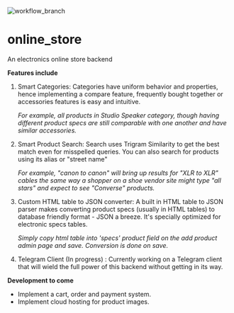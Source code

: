 ![workflow_branch](https://github.com/Agamiru/online_store/workflows/Run%20Django%20Tests/badge.svg?branch=development)

# online_store

An electronics online store backend

**Features include**

1. Smart Categories: Categories have uniform behavior and properties, hence implementing a compare feature, frequently bought together or accessories features is easy and intuitive.

   *For example, all products in Studio Speaker category, though having different product specs are still comparable with one another and have similar accessories.*

   

2. Smart Product Search: Search uses Trigram Similarity to get the best match even for misspelled queries. You can also search for products using its alias or "street name" 

   *For example, "canon to canon" will bring up results for "XLR to XLR" cables the same way a shopper on a shoe vendor site might type "all stars" and expect to see "Converse" products.*

 

3. Custom HTML table to JSON converter: A built in HTML table to JSON parser makes converting product specs (usually in HTML tables) to database friendly format - JSON a breeze. It's specially optimized for electronic specs tables.

   *Simply copy html table into 'specs' product field on the add product admin page and save. Conversion is done on save.*



4. Telegram Client (In progress) : Currently working on a Telegram client that will wield the full power of this backend without getting in its way.



**Development to come**

- Implement a cart, order and payment system.
- Implement cloud hosting for product images.
